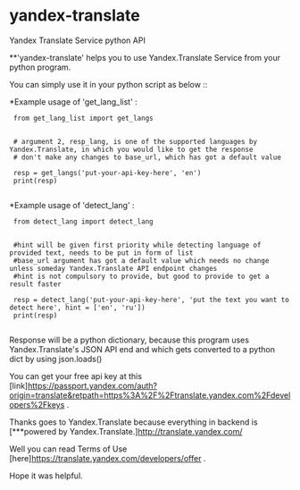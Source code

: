 # yandex-translate
Yandex Translate Service python API


**'yandex-translate' helps you to use Yandex.Translate Service from your python program.

You can simply use it in your python script as below :: 



 *Example usage of 'get_lang_list' :

``` 
 from get_lang_list import get_langs
 
 
 # argument 2, resp_lang, is one of the supported languages by Yandex.Translate, in which you would like to get the response
 # don't make any changes to base_url, which has got a default value
 
 resp = get_langs('put-your-api-key-here', 'en')
 print(resp)
 
```


 *Example usage of 'detect_lang' :

``` 
 from detect_lang import detect_lang
 
 
 #hint will be given first priority while detecting language of provided text, needs to be put in form of list
 #base_url argument has got a default value which needs no change unless someday Yandex.Translate API endpoint changes 
 #hint is not compulsory to provide, but good to provide to get a result faster
 
 resp = detect_lang('put-your-api-key-here', 'put the text you want to detect here', hint = ['en', 'ru'])
 print(resp)
 
```

Response will be a python dictionary, because this program uses Yandex.Translate's JSON API end and which gets converted to a python dict by using json.loads() 


You can get your free api key at this [link]<https://passport.yandex.com/auth?origin=translate&retpath=https%3A%2F%2Ftranslate.yandex.com%2Fdevelopers%2Fkeys> .


Thanks goes to Yandex.Translate because everything in backend is [***powered by Yandex.Translate.]<http://translate.yandex.com/>


Well you can read Terms of Use [here]<https://translate.yandex.com/developers/offer> .


Hope it was helpful.
